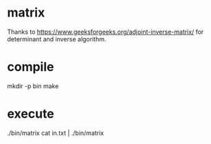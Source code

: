 # matrix
Thanks to https://www.geeksforgeeks.org/adjoint-inverse-matrix/ for determinant and inverse algorithm.

# compile
mkdir -p bin
make

# execute
./bin/matrix
cat in.txt | ./bin/matrix
 
